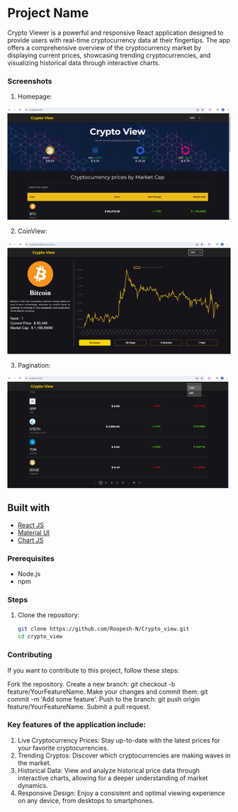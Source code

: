 # Project Name
Crypto Viewer is a powerful and responsive React application designed to provide users with real-time cryptocurrency data at their fingertips. The app offers a comprehensive overview of the cryptocurrency market by displaying current prices, showcasing trending cryptocurrencies, and visualizing historical data through interactive charts.


### Screenshots
1. Homepage:
<img src="./Images/homepage.png" alt="homepage">

2.  CoinView:
<img src="./Images/coinView.png" alt="coinPage">

3. Pagination:
<img src="./Images/Pagination.png" alt="Pagination">


## Built with 

- [React JS](https://reactjs.org/)
- [Material UI](https://v4.mui.com/)
- [Chart JS](https://reactchartjs.github.io/react-chartjs-2/#/)

### Prerequisites

- Node.js 
- npm

### Steps

1. Clone the repository:

   ```bash
   git clone https://github.com/Roopesh-N/Crypto_view.git
   cd crypto_view

### Contributing
If you want to contribute to this project, follow these steps:

Fork the repository.
Create a new branch: git checkout -b feature/YourFeatureName.
Make your changes and commit them: git commit -m 'Add some feature'.
Push to the branch: git push origin feature/YourFeatureName.
Submit a pull request.

### Key features of the application include:

1. Live Cryptocurrency Prices: 
    Stay up-to-date with the latest prices for your favorite cryptocurrencies.
2. Trending Cryptos: Discover which cryptocurrencies are making waves in the market.
3. Historical Data: View and analyze historical price data through interactive charts, allowing for a deeper understanding of market dynamics.
4. Responsive Design: Enjoy a consistent and optimal viewing experience on any device, from desktops to smartphones.